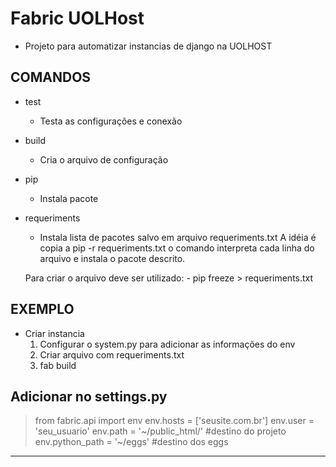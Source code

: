 Fabric UOLHost
==========================================================

- Projeto para automatizar instancias de django na UOLHOST

COMANDOS
---------------------------------------------------------

- test
    - Testa as configurações e conexão

- build 
    - Cria o arquivo de configuração

- pip
    - Instala pacote

- requeriments
    - Instala lista de pacotes salvo em arquivo requeriments.txt
    A idéia é copia a pip -r requeriments.txt
    o comando interpreta cada linha do arquivo e instala o
    pacote descrito.

    Para criar o arquivo deve ser utilizado: 
        - pip freeze > requeriments.txt

EXEMPLO
---------------------------------------------------------

- Criar instancia
    1. Configurar o system.py para adicionar as informações do env
    2. Criar arquivo com requeriments.txt
    3. fab build
    

Adicionar no settings.py
---------------------------------------------------------
> from fabric.api import env
> env.hosts = ['seusite.com.br']
> env.user = 'seu_usuario'
> env.path = '~/public_html/' #destino do projeto
> env.python_path = '~/eggs' #destino dos eggs
--------------------------------------------------------
